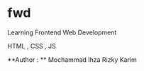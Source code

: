 # fwd

Learning Frontend Web Development

HTML , CSS , JS

**Author : ** Mochammad Ihza Rizky Karim
